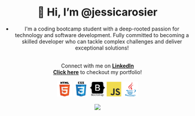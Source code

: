<h1 align="center">👋 Hi, I’m @jessicarosier</h1>
<ul align="center">
<li> I'm a coding bootcamp student with a deep-rooted passion for technology and software development. Fully committed to becoming a skilled developer who can tackle complex challenges and deliver exceptional solutions!</li>
</ul>
<br>

<div align="center">
  Connect with me on <a href= "https://www.linkedin.com/in/jessica-rosier"/><strong>LinkedIn</strong></a> 
</div>
<div align="center">
  <a href= "https://jessicarosier.com/"/><strong>Click here</strong></a> to checkout my portfolio!
</div>

<br>
<div align=center>
  <img src="https://raw.githubusercontent.com/devicons/devicon/master/icons/html5/html5-original-wordmark.svg" alt="html5" width="40" height="40" style="max-width: 100%;">
<img src="https://raw.githubusercontent.com/devicons/devicon/master/icons/css3/css3-original-wordmark.svg" alt="css3" width="40" height="40" style="max-width: 100%;">
<img src="https://raw.githubusercontent.com/devicons/devicon/master/icons/bootstrap/bootstrap-plain-wordmark.svg" alt="bootstrap" width="40" height="40" style="max-width: 100%;">
<img src="https://raw.githubusercontent.com/devicons/devicon/master/icons/javascript/javascript-original.svg" alt="javascript" width="40" height="40" style="max-width: 100%;">
<img src="https://raw.githubusercontent.com/devicons/devicon/master/icons/java/java-original.svg" alt="java" width="40" height="40" style="max-width: 100%;">
</div>
<br>
<div align=center>

<img src="https://github-readme-stats.vercel.app/api/top-langs/?username=jessicarosier&size_weight=0.5&count_weight=0.5&layout=compact&theme=chartreuse-dark&langs_count=10">

<br>

</div>







<!---
jessicarosier/jessicarosier is a ✨ special ✨ repository because its `README.md` (this file) appears on your GitHub profile.
You can click the Preview link to take a look at your changes.![javascript-icon](https://github.com/jessicarosier/jessicarosier/assets/140553655/3edf0884-fa05-4d83-a3de-9a6735d28587)<svg xmlns="http://www.w3.org/2000/svg"  viewBox="0 0 48 48" width="480px" height="480px"><path fill="#ffd600" d="M6,42V6h36v36H6z"/><path fill="#000001" d="M29.538 32.947c.692 1.124 1.444 2.201 3.037 2.201 1.338 0 2.04-.665 2.04-1.585 0-1.101-.726-1.492-2.198-2.133l-.807-.344c-2.329-.988-3.878-2.226-3.878-4.841 0-2.41 1.845-4.244 4.728-4.244 2.053 0 3.528.711 4.592 2.573l-2.514 1.607c-.553-.988-1.151-1.377-2.078-1.377-.946 0-1.545.597-1.545 1.377 0 .964.6 1.354 1.985 1.951l.807.344C36.452 29.645 38 30.839 38 33.523 38 36.415 35.716 38 32.65 38c-2.999 0-4.702-1.505-5.65-3.368L29.538 32.947zM17.952 33.029c.506.906 1.275 1.603 2.381 1.603 1.058 0 1.667-.418 1.667-2.043V22h3.333v11.101c0 3.367-1.953 4.899-4.805 4.899-2.577 0-4.437-1.746-5.195-3.368L17.952 33.029z"/></svg>
![Jessicas GitHub stats](https://github-readme-stats.vercel.app/api?username=jessicarosier&show_icons=true&theme=radical)
[![GitHub Streak](https://streak-stats.demolab.com?user=jessicarosier&theme=radical&hide_border=true&2CSat&card_width=500)](https://git.io/streak-stats)

--->
